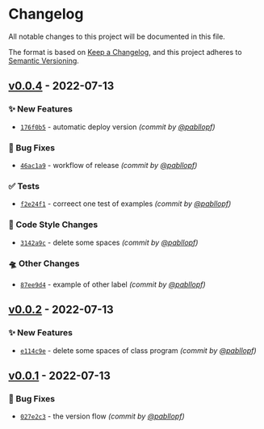# Changelog
All notable changes to this project will be documented in this file.

The format is based on [Keep a Changelog](https://keepachangelog.com/en/1.0.0/),
and this project adheres to [Semantic Versioning](https://semver.org/spec/v2.0.0.html).

## [v0.0.4] - 2022-07-13
### :sparkles: New Features
- [`176f0b5`](https://github.com/pabllopf/Alis/commit/176f0b58c041b0016d56e21fffe811a2a87e73f8) - automatic deploy version *(commit by [@pabllopf](https://github.com/pabllopf))*

### :bug: Bug Fixes
- [`46ac1a9`](https://github.com/pabllopf/Alis/commit/46ac1a97d8dae3cb4dbfd3156a29be2dc9e03f41) - workflow of release *(commit by [@pabllopf](https://github.com/pabllopf))*

### :white_check_mark: Tests
- [`f2e24f1`](https://github.com/pabllopf/Alis/commit/f2e24f1a4f38456d10e004f6242af5d5f752a976) - correect one test of examples *(commit by [@pabllopf](https://github.com/pabllopf))*

### :art: Code Style Changes
- [`3142a9c`](https://github.com/pabllopf/Alis/commit/3142a9c4c752bf8c0f50163948b1b9385f271b64) - delete some spaces *(commit by [@pabllopf](https://github.com/pabllopf))*

### :flying_saucer: Other Changes
- [`87ee9d4`](https://github.com/pabllopf/Alis/commit/87ee9d4298c4715677d5442e8af198ec2c455dd6) - example of other label *(commit by [@pabllopf](https://github.com/pabllopf))*


## [v0.0.2] - 2022-07-13
### :sparkles: New Features
- [`e114c9e`](https://github.com/pabllopf/Alis/commit/e114c9ee38ee1f9aed93712db09b1929d0208d3c) - delete some spaces of class program *(commit by [@pabllopf](https://github.com/pabllopf))*


## [v0.0.1] - 2022-07-13
### :bug: Bug Fixes
- [`027e2c3`](https://github.com/pabllopf/Alis/commit/027e2c3a828d5fa86d31db56267474a9860cc4fc) - the version flow *(commit by [@pabllopf](https://github.com/pabllopf))*


[v0.0.1]: https://github.com/pabllopf/Alis/compare/v0.0.0...v0.0.1
[v0.0.2]: https://github.com/pabllopf/Alis/compare/v0.0.1...v0.0.2
[v0.0.4]: https://github.com/pabllopf/Alis/compare/v0.0.3...v0.0.4